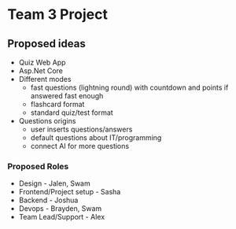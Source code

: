 # Team 3 Project

## Proposed ideas
- Quiz Web App
- Asp.Net Core
- Different modes
    - fast questions (lightning round) with countdown and points if answered fast enough
    - flashcard format
    - standard quiz/test format
- Questions origins
    - user inserts questions/answers
    - default questions about IT/programming
    - connect AI for more questions


### Proposed Roles
- Design - Jalen, Swam
- Frontend/Project setup - Sasha
- Backend - Joshua
- Devops - Brayden, Swam
- Team Lead/Support - Alex